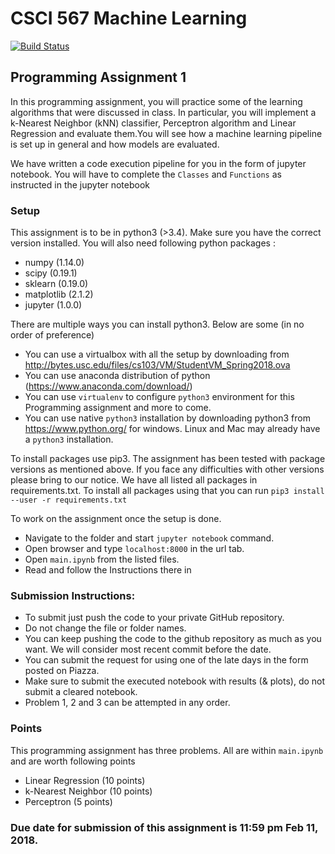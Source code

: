 # CSCI 567 Machine Learning
[![Build Status](https://travis-ci.org/liyiran/Machine-learning-1.svg?branch=master)](https://travis-ci.org/liyiran/Machine-learning-1)
## Programming Assignment 1

In this programming assignment, you will practice some of the learning algorithms that were discussed in class. In particular, you will implement a k-Nearest Neighbor (kNN) classifier, Perceptron algorithm and Linear Regression and evaluate them.You will see how a machine learning pipeline is set up in general and how models are evaluated.

We have written a code execution pipeline for you in the form of jupyter notebook. You will have to complete the `Classes` and `Functions` as instructed in the jupyter notebook
                   
### Setup

This assignment is to be in python3 (&gt;3.4). Make sure you have the correct version installed. You will also need following python packages :

-   numpy (1.14.0)
-   scipy (0.19.1)
-   sklearn (0.19.0)
-   matplotlib (2.1.2)
-   jupyter (1.0.0)

There are multiple ways you can install python3. Below are some (in no order of preference)

-   You can use a virtualbox with all the setup by downloading from <http://bytes.usc.edu/files/cs103/VM/StudentVM_Spring2018.ova>
-   You can use anaconda distribution of python (<https://www.anaconda.com/download/>)
-   You can use `virtualenv` to configure `python3` environment for this Programming assignment and more to come.
-   You can use native `python3` installation by downloading python3 from <https://www.python.org/> for windows. Linux and Mac may already have a `python3` installation.

To install packages use pip3. The assignment has been tested with package versions as mentioned above. If you face any difficulties with other versions please bring to our notice. We have all listed all packages in requirements.txt. To install all packages using that you can run `pip3 install --user -r requirements.txt`

To work on the assignment once the setup is done.

-   Navigate to the folder and start `jupyter notebook` command.
-   Open browser and type `localhost:8000` in the url tab.
-   Open `main.ipynb` from the listed files.
-   Read and follow the Instructions there in

### Submission Instructions:

-   To submit just push the code to your private GitHub repository.
-   Do not change the file or folder names.
-   You can keep pushing the code to the github repository as much as you want. We will consider most recent commit before the date.
-   You can submit the request for using one of the late days in the form posted on Piazza.
-   Make sure to submit the executed notebook with results (& plots), do not submit a cleared notebook.
-   Problem 1, 2 and 3 can be attempted in any order.

### Points

This programming assignment has three problems. All are within `main.ipynb` and are worth following points

-   Linear Regression (10 points)
-   k-Nearest Neighbor (10 points)
-   Perceptron (5 points)

### Due date for submission of this assignment is 11:59 pm Feb 11, 2018.
